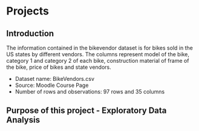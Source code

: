 # Projects

## Introduction
 The information contained in the bikevendor dataset is for bikes sold in the US states by different vendors. The columns represent model of the bike, category 1 and category 2 of each bike, construction material of frame of the bike, price of bikes and state vendors.

 - Dataset name: BikeVendors.csv
 - Source: Moodle Course Page
 - Number of rows and observations: 97 rows and 35 columns

## Purpose of this project - Exploratory Data Analysis
